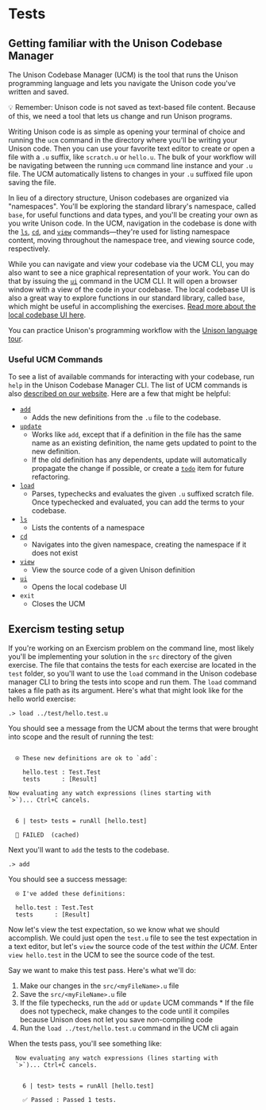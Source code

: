 # Tests

  ## Getting familiar with the Unison Codebase Manager

  The Unison Codebase Manager (UCM) is the tool that runs the Unison programming language and lets you navigate the Unison code you've written and saved.

  💡 Remember: Unison code is not saved as text-based file content. Because of this, we need a tool that lets us change and run Unison programs.

  Writing Unison code is as simple as opening your terminal of choice and running the `ucm` command in the directory where you'll be writing your Unison code. Then you can use your favorite text editor to create or open a file with a `.u` suffix, like `scratch.u` or `hello.u`. The bulk of your workflow will be navigating between the running `ucm` command line instance and your `.u` file. The UCM automatically listens to changes in your `.u` suffixed file upon saving the file.

  In lieu of a directory structure, Unison codebases are organized via "namespaces". You'll be exploring the standard library's namespace, called `base`, for useful functions and data types, and you'll be creating your own as you write Unison code. In the UCM, navigation in the codebase is done with the [`ls`](https://www.unison-lang.org/learn/ucm-commands/#ls), [`cd`](https://www.unison-lang.org/learn/ucm-commands/#cd), and [`view`](https://www.unison-lang.org/learn/ucm-commands/#view) commands—they're used for listing namespace content, moving throughout the namespace tree, and viewing source code, respectively.

  While you can navigate and view your codebase via the UCM CLI, you may also want to see a nice graphical representation of your work. You can do that by issuing the [`ui`](https://www.unison-lang.org/learn/ucm-commands/#ui) command in the UCM CLI. It will open a browser window with a view of the code in your codebase. The local codebase UI is also a great way to explore functions in our standard library, called `base`, which might be useful in accomplishing the exercises. [Read more about the local codebase UI here](https://www.unison-lang.org/learn/tooling/local-codebase-u-i/).

  You can practice Unison's programming workflow with the [Unison language tour](https://www.unison-lang.org/learn/tour/).

  ### Useful UCM Commands

  To see a list of available commands for interacting with your codebase, run `help` in the Unison Codebase Manager CLI. The list of UCM commands is also [described on our website](https://www.unison-lang.org/learn/ucm-commands/). Here are a few that might be helpful:

  * [`add`](https://www.unison-lang.org/learn/ucm-commands/#add)
    * Adds the new definitions from the `.u` file to the codebase.
  * [`update`](https://www.unison-lang.org/learn/ucm-commands/#update)
    * Works like `add`, except that if a definition in the file has the same name as an existing definition, the name gets updated to point to the new definition.
    * If the old definition has any dependents, update will automatically propagate the change if possible, or create a [`todo`](https://www.unison-lang.org/learn/usage-topics/workflow-how-tos/resolve-conflicts/) item for future refactoring.
  * [`load`](https://www.unison-lang.org/learn/ucm-commands/#load)
    * Parses, typechecks and evaluates the given `.u` suffixed scratch file. Once typechecked and evaluated, you can add the terms to your codebase.
  * [`ls`](https://www.unison-lang.org/learn/ucm-commands/#ls)
    * Lists the contents of a namespace
  * [`cd`](https://www.unison-lang.org/learn/ucm-commands/#cd)
    * Navigates into the given namespace, creating the namespace if it does not exist
  * [`view`](https://www.unison-lang.org/learn/ucm-commands/#view)
    * View the source code of a given Unison definition
  * [`ui`](https://www.unison-lang.org/learn/ucm-commands/#ui)
    * Opens the local codebase UI
  * `exit`
    * Closes the UCM

  ## Exercism testing setup

  If you're working on an Exercism problem on the command line, most likely you'll be implementing your solution in the `src` directory of the given exercise. The file that contains the tests for each exercise are located in the `test` folder, so you'll want to use the `load` command in the Unison codebase manager CLI to bring the tests into scope and run them. The `load` command takes a file path as its argument. Here's what that might look like for the hello world exercise:

  ```
  .> load ../test/hello.test.u
  ```

  You should see a message from the UCM about the terms that were brought into scope and the result of running the test:

  ```

    ⍟ These new definitions are ok to `add`:

      hello.test : Test.Test
      tests      : [Result]

  Now evaluating any watch expressions (lines starting with
  `>`)... Ctrl+C cancels.


    6 | test> tests = runAll [hello.test]

    🚫 FAILED  (cached)
  ```

  Next you'll want to `add` the tests to the codebase.


  ```
  .> add
  ```

  You should see a success message:

  ```
    ⍟ I've added these definitions:

    hello.test : Test.Test
    tests      : [Result]
  ```

  Now let's view the test expectation, so we know what we should accomplish. We could just open the `test.u` file to see the test expectation in a text editor, but let's `view` the source code of the test *within the UCM*. Enter `view hello.test` in the UCM to see the source code of the test.

  Say we want to make this test pass. Here's what we'll do:

  1. Make our changes in the `src/<myFileName>.u` file
  2. Save the `src/<myFileName>.u` file
  3. If the file typechecks, run the `add` or `update` UCM commands
    * If the file does not typecheck, make changes to the code until it compiles because Unison does not let you save non-compiling code
  4. Run the `load ../test/hello.test.u` command in the UCM cli again

When the tests pass, you'll see something like:

```
  Now evaluating any watch expressions (lines starting with
  `>`)... Ctrl+C cancels.


    6 | test> tests = runAll [hello.test]

    ✅ Passed : Passed 1 tests.
```
